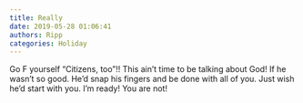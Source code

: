 ```yaml
---
title: Really
date: 2019-05-28 01:06:41
authors: Ripp
categories: Holiday
---
```


 Go F yourself  “Citizens, too”!!  This ain’t time to be talking about God!  If he wasn’t so good. He’d snap his fingers and be done with all of you. Just wish he’d start with you. I’m ready!  You are not!